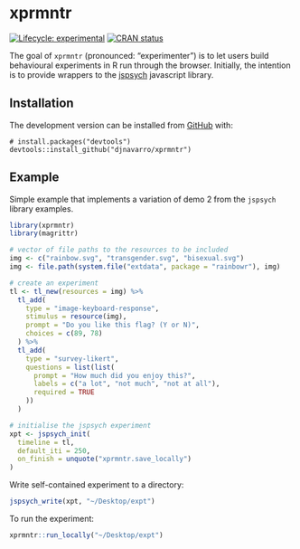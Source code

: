 
<!-- README.md is generated from README.Rmd. Please edit that file -->

# xprmntr

<!-- badges: start -->

[![Lifecycle:
experimental](https://img.shields.io/badge/lifecycle-experimental-orange.svg)](https://www.tidyverse.org/lifecycle/#experimental)
[![CRAN
status](https://www.r-pkg.org/badges/version/xprmntr)](https://cran.r-project.org/package=xprmntr)
<!-- badges: end -->

The goal of `xprmntr` (pronounced: “experimenter”) is to let users build
behavioural experiments in R run through the browser. Initially, the
intention is to provide wrappers to the
[jspsych](https://www.jspsych.org/) javascript library.

## Installation

The development version can be installed from
[GitHub](https://github.com/) with:

    # install.packages("devtools")
    devtools::install_github("djnavarro/xprmntr")

## Example

Simple example that implements a variation of demo 2 from the `jspsych`
library examples.

``` r
library(xprmntr)
library(magrittr)

# vector of file paths to the resources to be included
img <- c("rainbow.svg", "transgender.svg", "bisexual.svg")
img <- file.path(system.file("extdata", package = "rainbowr"), img)

# create an experiment
tl <- tl_new(resources = img) %>%
  tl_add(
    type = "image-keyboard-response", 
    stimulus = resource(img),
    prompt = "Do you like this flag? (Y or N)", 
    choices = c(89, 78)
  ) %>%
  tl_add(
    type = "survey-likert", 
    questions = list(list(
      prompt = "How much did you enjoy this?",
      labels = c("a lot", "not much", "not at all"), 
      required = TRUE
    ))
  ) 

# initialise the jspsych experiment
xpt <- jspsych_init(
  timeline = tl,
  default_iti = 250,
  on_finish = unquote("xprmntr.save_locally")
)
```

Write self-contained experiment to a directory:

``` r
jspsych_write(xpt, "~/Desktop/expt")
```

To run the experiment:

``` r
xprmntr::run_locally("~/Desktop/expt")
```
